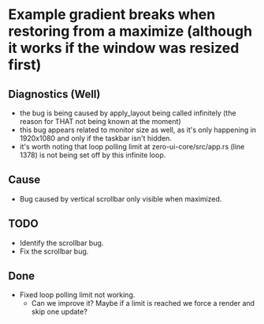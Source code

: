 # Example gradient breaks when restoring from a maximize (although it works if the window was resized first)

## Diagnostics (Well)
* the bug is being caused by apply_layout being called infinitely (the reason for THAT not being known at the moment)
* this bug appears related to monitor size as well, as it's only happening in 1920x1080 and only if the taskbar isn't hidden.
* it's worth noting that loop polling limit at zero-ui-core/src/app.rs (line 1378) is not being set off by this infinite loop.

## Cause
* Bug caused by vertical scrollbar only visible when maximized. 

## TODO

* Identify the scrollbar bug.
* Fix the scrollbar bug.

## Done

* Fixed loop polling limit not working.
  - Can we improve it? Maybe if a limit is reached we force a render and skip one update?